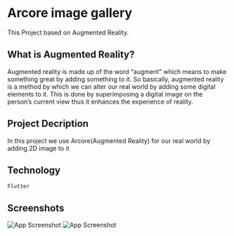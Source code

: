 
# Arcore image gallery

This Project based on Augmented Reality.

## What is Augmented Reality?

Augmented reality is made up of the word “augment” which means to make something great by adding something to it. So basically, augmented reality is a method by which we can alter our real world by adding some digital elements to it. This is done by superimposing a digital image on the person’s current view thus it enhances the experience of reality. 

## Project Decription
 In this project we use Arcore(Augmented Reality)  for  our real world by adding 2D image to it

## Technology
    Flutter 

## Screenshots

![App Screenshot](https://lh3.googleusercontent.com/E63KSDNErBn7FgyZVz1mM5cs6s7Lc9aYQEsQHdEhRbCDngCDG8Qbbq8YHnVVE_ijtFzUuDfgLlsqmNx0pd8HJ373lRyF86xMTllkOaPxOaZK-5nheZSWiYmtAkil68UCkKuU09bqNkdnR02En36-prP4UXXUl8hZ6iHev6bTq-MdXl-u2hyTh4rCxYu1NL9h6VFL2UWo-pU8U-vVsk3mnG3W6vgkcyh0OjZ-KsXLtP4O41OUzipeXNAoEfSoHxwlMHCFbnJyo8Vigq8Cp_1oXEQ8wEW63U1sYgQHDXM11gUpDfqW1_SE9mYDlj6QnBW5FSoFjCX5EO7p_iczPMSvmqSQjh1Ih0mAI8BmLTJN6hg7J6hu00I96O43G0AVnKJUkN_yRPafsNYRob7R7AXgpxgf8a95ARXO3RcxgFMEkTPxliAZXtdGn_sFgk3fsLJFNRvCK6rBZJnzpTEuGKTGG8GKAd1APlG99ErkUInlnBmfMV-ZJ1ofEmSpi7LHh2tLhiJDboyZMFdeiAFjdOtPxca921r87rO9ZsvEhxEfc9hKnzNRVPJ2tGKXGqo4rns3NK89PRnGQyja-awuey-Zu904qW0xM2P6YbFbzg71PgNSsf6BixTBfYpvkYWeM5PcG8haFBjiruve0mjctJRAeUp_I-Hv3YvM51bQNl0n1ppms4W95ybOrqMXVFkUvbEku386QimZtH4CcyNfEpxeB6gl=w289-h625-no?authuser=0)
![App Screenshot](https://lh3.googleusercontent.com/X5vaslgmOOzWxYDydBTy00Qm9YHYAEZvb3Zp9YKYh9P4NPc7a1-RaHIfvHGWAUHjCSs9_6AKpfG1PCk983HaDrmBiulcmYeQZf6ht4i-CPZySbmR6s1vo1y1CWYBb_rYDWx6PQ0WSe8wNKsIv-EMNYKaDYRKyXj2_uz1-xkC01TIbs65CKNmJ_jMzIIQNIc3KcAqARMjYRsPcGydO53RwQl3EXOwjmcLx4_C8vAxgPzHiOtZDobeTgZ-YnUNPgPMAIAMMG7SytG1ExQr-FJioAtjKGpnVUo7Obj1m_20aIYzB48U-i6gZjmGdnpyMSobaiuj6zxv6O17GIiEqPMJy7xq3NFK1Gc3ORWmtO7CNHObJpuSckvcT8vVF5BMZ9_hg-rgDlQv6GHREcgEqNhH7SD6jytxtBuM4HOtMwvyeOnJFiT53ep8tH3tlmNM3nKpvjfUH-5mo9uzvNWDXETK_K3ntb1cNovFn5bdaN4YaZFys_myzSrpUb_LL0NIjyEBKrL6DNIl4TDPjhsblx6j51FZ4ZfZt5ynyesZpHZbGvaknDK6fgt2rYT0zvAOKquskYQRNS2YfB0E1eQPbetm0-n8AfPHp_E0-S6xDe3BQkNaPp2MlhxgHympnEvFwWOO8kSHe9Rhwm9ZZ_JL8QHSDqtZYAf_7cf_GXz3S3s498jUg2PzxP27qf1TN9vt994_HWDRS-uPBs-KLLCM5jAHFS3Y=w289-h625-no?authuser=0)


